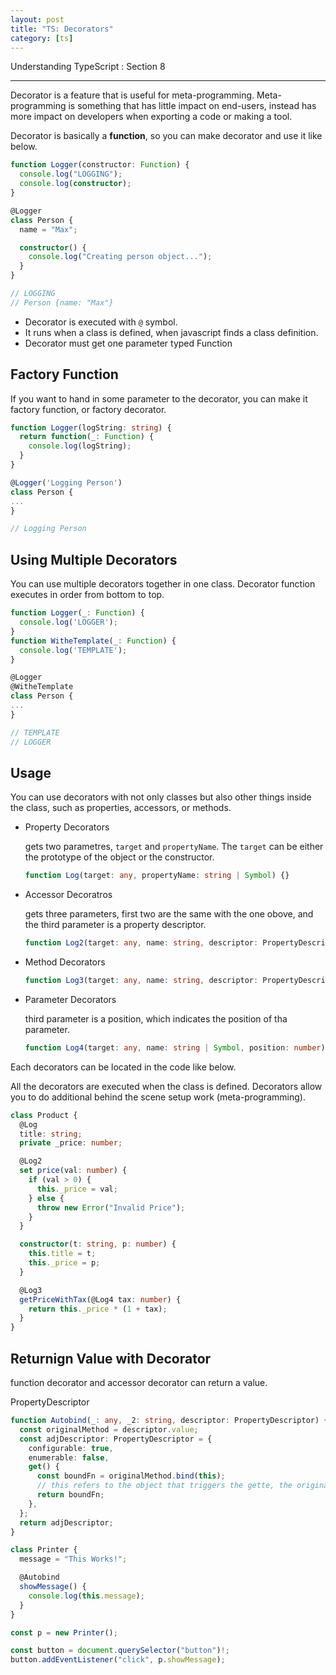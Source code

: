 ```yaml
---
layout: post
title: "TS: Decorators"
category: [ts]
---
```


Understanding TypeScript : Section 8

---

Decorator is a feature that is useful for meta-programming. Meta-programming is something that has little impact on end-users, instead has more impact on developers when exporting a code or making a tool.

Decorator is basically a **function**, so you can make decorator and use it like below.

```typescript
function Logger(constructor: Function) {
  console.log("LOGGING");
  console.log(constructor);
}

@Logger
class Person {
  name = "Max";

  constructor() {
    console.log("Creating person object...");
  }
}

// LOGGING
// Person {name: "Max"}
```

- Decorator is executed with `@` symbol.
- It runs when a class is defined, when javascript finds a class definition.
- Decorator must get one parameter typed Function

## Factory Function

If you want to hand in some parameter to the decorator, you can make it factory function, or factory decorator.

```typescript
function Logger(logString: string) {
  return function(_: Function) {
    console.log(logString);
  }
}

@Logger('Logging Person')
class Person {
...
}

// Logging Person
```

## Using Multiple Decorators

You can use multiple decorators together in one class. Decorator function executes in order from bottom to top.

```typescript
function Logger(_: Function) {
  console.log('LOGGER');
}
function WitheTemplate(_: Function) {
  console.log('TEMPLATE');
}

@Logger
@WitheTemplate
class Person {
...
}

// TEMPLATE
// LOGGER
```

## Usage

You can use decorators with not only classes but also other things inside the class, such as properties, accessors, or methods.

- Property Decorators

  gets two parametres, `target` and `propertyName`. The `target` can be either the prototype of the object or the constructor.

  ```typescript
  function Log(target: any, propertyName: string | Symbol) {}
  ```

- Accessor Decoratros

  gets three parameters, first two are the same with the one obove, and the third parameter is a property descriptor.

  ```typescript
  function Log2(target: any, name: string, descriptor: PropertyDescriptor) {}
  ```

- Method Decorators

  ```typescript
  function Log3(target: any, name: string, descriptor: PropertyDescriptor) {}
  ```

- Parameter Decorators

  third parameter is a position, which indicates the position of tha parameter.

  ```typescript
  function Log4(target: any, name: string | Symbol, position: number) {}
  ```

Each decorators can be located in the code like below.

All the decorators are executed when the class is defined. Decorators allow you to do additional behind the scene setup work (meta-programming).

```typescript
class Product {
  @Log
  title: string;
  private _price: number;

  @Log2
  set price(val: number) {
    if (val > 0) {
      this._price = val;
    } else {
      throw new Error("Invalid Price");
    }
  }

  constructor(t: string, p: number) {
    this.title = t;
    this._price = p;
  }

  @Log3
  getPriceWithTax(@Log4 tax: number) {
    return this._price * (1 + tax);
  }
}
```

## Returnign Value with Decorator

function decorator and accessor decorator can return a value.

PropertyDescriptor

```typescript
function Autobind(_: any, _2: string, descriptor: PropertyDescriptor) {
  const originalMethod = descriptor.value;
  const adjDescriptor: PropertyDescriptor = {
    configurable: true,
    enumerable: false,
    get() {
      const boundFn = originalMethod.bind(this);
      // this refers to the object that triggers the gette, the originally defined the method.
      return boundFn;
    },
  };
  return adjDescriptor;
}

class Printer {
  message = "This Works!";

  @Autobind
  showMessage() {
    console.log(this.message);
  }
}

const p = new Printer();

const button = document.querySelector("button")!;
button.addEventListener("click", p.showMessage);
```
